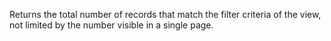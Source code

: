  Returns the total number of records that match the filter criteria of the view, not limited by the number visible in a single page.